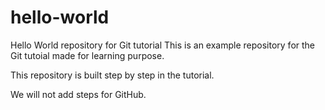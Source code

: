 # hello-world
Hello World repository for Git tutorial
This is an example repository for the Git tutoial made for learning purpose.

This repository is built step by step in the tutorial.

We will not add steps for GitHub.
